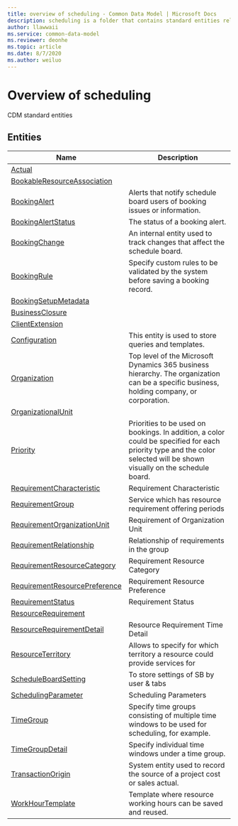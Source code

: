 ```yaml
---
title: overview of scheduling - Common Data Model | Microsoft Docs
description: scheduling is a folder that contains standard entities related to the Common Data Model.
author: llawwaii
ms.service: common-data-model
ms.reviewer: deonhe
ms.topic: article
ms.date: 8/7/2020
ms.author: weiluo
---
```


# Overview of scheduling

CDM standard entities  

## Entities

|Name|Description|
|---|---|
|[Actual](Actual.md)||
|[BookableResourceAssociation](BookableResourceAssociation.md)||
|[BookingAlert](BookingAlert.md)|Alerts that notify schedule board users of booking issues or information.|
|[BookingAlertStatus](BookingAlertStatus.md)|The status of a booking alert.|
|[BookingChange](BookingChange.md)|An internal entity used to track changes that affect the schedule board.|
|[BookingRule](BookingRule.md)|Specify custom rules to be validated by the system before saving a booking record.|
|[BookingSetupMetadata](BookingSetupMetadata.md)||
|[BusinessClosure](BusinessClosure.md)||
|[ClientExtension](ClientExtension.md)||
|[Configuration](Configuration.md)|This entity is used to store queries and templates.|
|[Organization](Organization.md)|Top level of the Microsoft Dynamics 365 business hierarchy. The organization can be a specific business, holding company, or corporation.|
|[OrganizationalUnit](OrganizationalUnit.md)||
|[Priority](Priority.md)|Priorities to be used on bookings. In addition, a color could be specified for each priority type and the color selected will be shown visually on the schedule board.|
|[RequirementCharacteristic](RequirementCharacteristic.md)|Requirement Characteristic|
|[RequirementGroup](RequirementGroup.md)|Service which has resource requirement offering periods|
|[RequirementOrganizationUnit](RequirementOrganizationUnit.md)|Requirement of Organization Unit|
|[RequirementRelationship](RequirementRelationship.md)|Relationship of requirements in the group|
|[RequirementResourceCategory](RequirementResourceCategory.md)|Requirement Resource Category|
|[RequirementResourcePreference](RequirementResourcePreference.md)|Requirement Resource Preference|
|[RequirementStatus](RequirementStatus.md)|Requirement Status|
|[ResourceRequirement](ResourceRequirement.md)||
|[ResourceRequirementDetail](ResourceRequirementDetail.md)|Resource Requirement Time Detail|
|[ResourceTerritory](ResourceTerritory.md)|Allows to specify for which territory a resource could provide services for|
|[ScheduleBoardSetting](ScheduleBoardSetting.md)|To store settings of SB by user & tabs|
|[SchedulingParameter](SchedulingParameter.md)|Scheduling Parameters|
|[TimeGroup](TimeGroup.md)|Specify time groups consisting of multiple time windows to be used for scheduling, for example.|
|[TimeGroupDetail](TimeGroupDetail.md)|Specify individual time windows under a time group.|
|[TransactionOrigin](TransactionOrigin.md)|System entity used to record the source of a project cost or sales actual.|
|[WorkHourTemplate](WorkHourTemplate.md)|Template where resource working hours can be saved and reused.|
